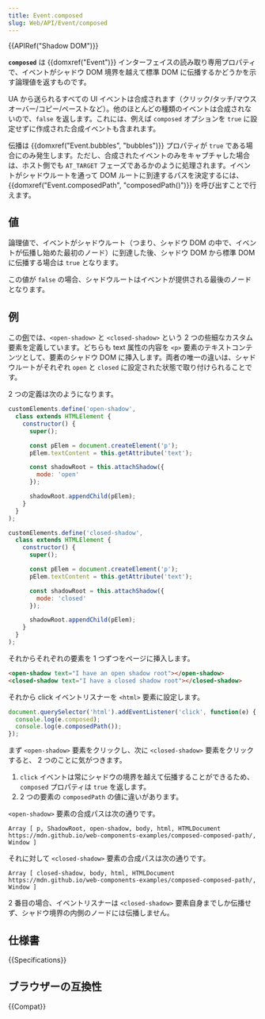```yaml
---
title: Event.composed
slug: Web/API/Event/composed
---
```

{{APIRef("Shadow DOM")}}

**`composed`** は {{domxref("Event")}} インターフェイスの読み取り専用プロパティで、イベントがシャドウ DOM 境界を越えて標準 DOM に伝播するかどうかを示す論理値を返すものです。

UA から送られるすべての UI イベントは合成されます（クリック/タッチ/マウスオーバー/コピー/ペーストなど）。他のほとんどの種類のイベントは合成されないので、`false` を返します。これには、例えば `composed` オプションを `true` に設定せずに作成された合成イベントも含まれます。

伝播は {{domxref("Event.bubbles", "bubbles")}} プロパティが `true` である場合にのみ発生します。ただし、合成されたイベントのみをキャプチャした場合は、ホスト側でも `AT_TARGET` フェーズであるかのように処理されます。イベントがシャドウルートを通って DOM ルートに到達するパスを決定するには、 {{domxref("Event.composedPath", "composedPath()")}} を呼び出すことで行えます。

## 値

論理値で、イベントがシャドウルート（つまり、シャドウ DOM の中で、イベントが伝播し始めた最初のノード）に到達した後、シャドウ DOM から標準 DOM に伝播する場合は `true` となります。

この値が `false` の場合、シャドウルートはイベントが提供される最後のノードとなります。

## 例

この[例](https://mdn.github.io/web-components-examples/composed-composed-path/)では、`<open-shadow>` と `<closed-shadow>` という 2 つの些細なカスタム要素を定義しています。どちらも text 属性の内容を `<p>` 要素のテキストコンテンツとして、要素のシャドウ DOM に挿入します。両者の唯一の違いは、シャドウルートがそれぞれ `open` と `closed` に設定された状態で取り付けられることです。

2 つの定義は次のようになります。

```js
customElements.define('open-shadow',
  class extends HTMLElement {
    constructor() {
      super();

      const pElem = document.createElement('p');
      pElem.textContent = this.getAttribute('text');

      const shadowRoot = this.attachShadow({
        mode: 'open'
      });

      shadowRoot.appendChild(pElem);
    }
  }
);

customElements.define('closed-shadow',
  class extends HTMLElement {
    constructor() {
      super();

      const pElem = document.createElement('p');
      pElem.textContent = this.getAttribute('text');

      const shadowRoot = this.attachShadow({
        mode: 'closed'
      });

      shadowRoot.appendChild(pElem);
    }
  }
);
```

それからそれぞれの要素を 1 つずつをページに挿入します。

```html
<open-shadow text="I have an open shadow root"></open-shadow>
<closed-shadow text="I have a closed shadow root"></closed-shadow>
```

それから click イベントリスナーを `<html>` 要素に設定します。

```js
document.querySelector('html').addEventListener('click', function(e) {
  console.log(e.composed);
  console.log(e.composedPath());
});
```

まず `<open-shadow>` 要素をクリックし、次に `<closed-shadow>` 要素をクリックすると、 2 つのことに気がつきます。

1. `click` イベントは常にシャドウの境界を越えて伝播することができるため、 `composed` プロパティは `true` を返します。
2. 2 つの要素の `composedPath` の値に違いがあります。

`<open-shadow>` 要素の合成パスは次の通りです。

```plain
Array [ p, ShadowRoot, open-shadow, body, html, HTMLDocument https://mdn.github.io/web-components-examples/composed-composed-path/, Window ]
```

それに対して `<closed-shadow>` 要素の合成パスは次の通りです。

```plain
Array [ closed-shadow, body, html, HTMLDocument https://mdn.github.io/web-components-examples/composed-composed-path/, Window ]
```

2 番目の場合、イベントリスナーは `<closed-shadow>` 要素自身までしか伝播せず、シャドウ境界の内側のノードには伝播しません。

## 仕様書

{{Specifications}}

## ブラウザーの互換性

{{Compat}}

